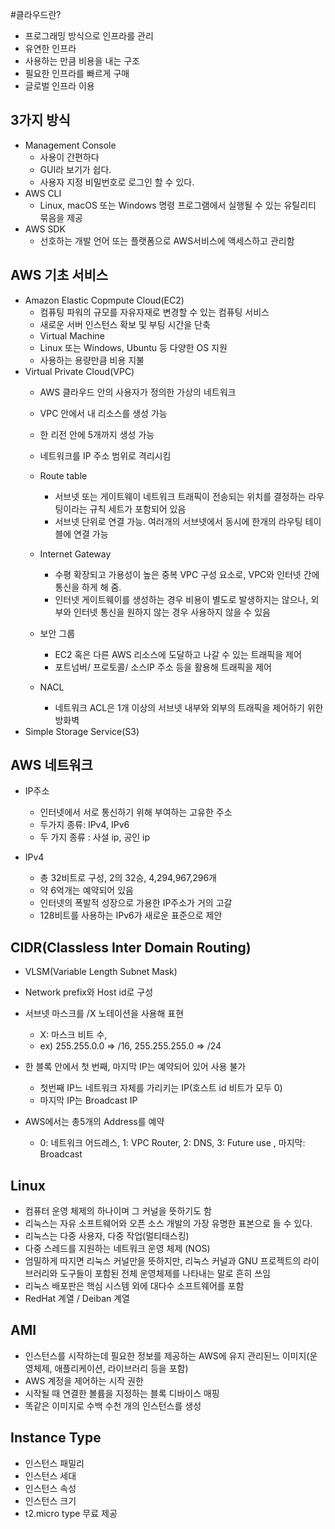 #클라우드란?
- 프로그래밍 방식으로 인프라를 관리
- 유연한 인프라
- 사용하는 만큼 비용을 내는 구조
- 필요한 인프라를 빠르게 구매
- 글로벌 인프라 이용
## 3가지 방식
- Management Console
  - 사용이 간편하다
  - GUI라 보기가 쉽다.
  - 사용자 지정 비밀번호로 로그인 할 수 있다.    
- AWS CLI
  - Linux, macOS 또는 Windows 명령 프로그램에서 실행될 수 있는 유틸리티 묶음을 제공
- AWS SDK
    - 선호하는 개발 언어 또는 플랫폼으로 AWS서비스에 액세스하고 관리함
    
## AWS 기초 서비스
- Amazon Elastic Copmpute Cloud(EC2)
  - 컴퓨팅 파워의 규모를 자유자재로 변경할 수 있는 컴퓨팅 서비스
  - 새로운 서버 인스턴스 확보 및 부팅 시간을 단축
  - Virtual Machine
  - Linux 또는 Windows, Ubuntu 등 다양한 OS 지원
  - 사용하는 용량만큼 비용 지불  
- Virtual Private Cloud(VPC)
  - AWS 클라우드 안의 사용자가 정의한 가상의 네트워크
  - VPC 안에서 내 리소스를 생성 가능
  - 한 리전 안에 5개까지 생성 가능
  - 네트워크를 IP 주소 범위로 격리시킴
  - Route table
    - 서브넷 또는 게이트웨이 네트워크 트래픽이 전송되는 위치를 결정하는 라우팅이라는 규칙 세트가 포함되어 있음
    - 서브넷 단위로 연결 가능. 여러개의 서브넷에서 동시에 한개의 라우팅 테이블에 연결 가능
    
  - Internet Gateway
    - 수평 확장되고 가용성이 높은 중복 VPC 구성 요소로, VPC와 인터넷 간에 통신을 하게 해 줌.
    - 인터넷 게이트웨이를 생성하는 경우 비용이 별도로 발생하지는 않으나, 외부와 인터넷 통신을 원하지 않는 경우 사용하지 않을 수 있음
    
  - 보안 그룹
    - EC2 혹은 다른 AWS 리소스에 도달하고 나갈 수 있는 트래픽을 제어
    - 포트넘버/ 프로토콜/ 소스IP 주소 등을 활용해 트래픽을 제어
  - NACL
    - 네트워크 ACL은 1개 이상의 서브넷 내부와 외부의 트래픽을 제어하기 위한 방화벽
- Simple Storage Service(S3)

## AWS 네트워크
- IP주소
    - 인터넷에서 서로 통신하기 위해 부여하는 고유한 주소
    -  두가지 종류: IPv4, IPv6
    - 두 가지 종류 : 사설 ip, 공인 ip
    
- IPv4
    - 총 32비트로 구성, 2의 32승, 4,294,967,296개
    - 약 6억개는 예약되어 있음
    - 인터넷의 폭발적 성장으로 가용한 IP주소가 거의 고갈
    - 128비트를 사용하는 IPv6가 새로운 표준으로 제안
    
## CIDR(Classless Inter Domain Routing)
- VLSM(Variable Length Subnet Mask)
- Network prefix와 Host id로 구성
- 서브넷 마스크를 /X 노테이션을 사용해 표현
    - X: 마스크 비트 수,
    - ex) 255.255.0.0 => /16, 255.255.255.0 => /24
    
-  한 블록 안에서 첫 번째, 마지막 IP는 예약되어 있어 사용 불가
    - 첫번째 IP느 네트워크 자체를 가리키는 IP(호스트 id 비트가 모두 0)
    - 마지막 IP는 Broadcast IP
    
- AWS에서는 총5개의 Address를 예약
    - 0: 네트워크 어드레스, 1: VPC Router, 2: DNS, 3: Future use , 마지막: Broadcast
    



## Linux
- 컴퓨터 운영 체제의 하나이며 그 커널을 뜻하기도 함
- 리눅스는 자유 소프트웨어와 오픈 소스 개발의 가장 유명한 표본으로 들 수 있다.
- 리눅스는 다중 사용자, 다중 작업(멀티태스킹)
- 다중 스레드를 지원하는 네트워크 운영 체제 (NOS)
- 엄밀하게 따지면 리눅스 커널만을 뜻하지만, 리눅스 커널과 GNU 프로젝트의 라이브러리와 도구들이 포함된 전체 운영체제를 나타내는 말로 흔히 쓰임
- 리눅스 배포판은 핵심 시스템 외에 대다수 소프트웨어를 포함
- RedHat 계열 / Deiban 계열

## AMI
- 인스턴스를 시작하는데 필요한 정보를 제공하는 AWS에 유지 관리된느 이미지(운영체제, 애플리케이션, 라이브러리 등을 포함)
- AWS 계정을 제어하는 시작 권한
- 시작될 때 연결한 볼륨을 지정하는 블록 디바이스 매핑
- 똑같은 이미지로 수백 수천 개의 인스턴스를 생성

## Instance Type
- 인스턴스 패밀리
- 인스턴스 세대
- 인스턴스 속성
- 인스턴스 크기
- t2.micro type 무료 제공